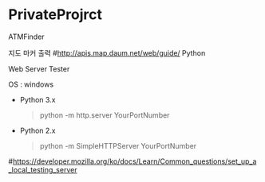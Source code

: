 # PrivateProjrct
ATMFinder



지도 마커 출력
#http://apis.map.daum.net/web/guide/
Python 

Web Server Tester

OS : windows

- Python 3.x

  > python -m http.server YourPortNumber

- Python 2.x 

  > python -m SimpleHTTPServer YourPortNumber

#https://developer.mozilla.org/ko/docs/Learn/Common_questions/set_up_a_local_testing_server
